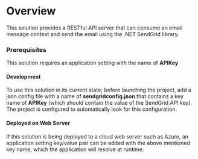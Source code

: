 # Overview
This solution provides a RESTful API server that can consume an email message context and send the email using the .NET SendGrid library.

### Prerequisites
This solution requires an application setting with the name of **APIKey**

#### Development
To use this solution in its current state; before launching the project, add a json config file with a name of **sendgridconfig.json** that contains a key name of **APIKey** (which should contain the value of the SendGrid API key). The project is configured to automatically look for this configuration.

#### Deployed on Web Server
If this solution is being deployed to a cloud web server such as Azure, an application setting key/value pair can be added with the above mentioned key name, which the application will resolve at runtime.
